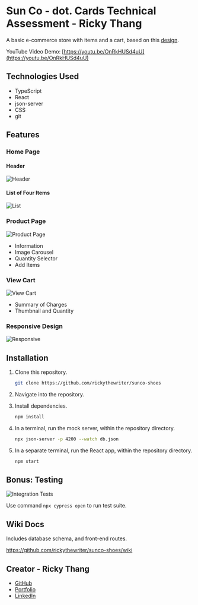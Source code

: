 # Sun Co - dot. Cards Technical Assessment - Ricky Thang

A basic e-commerce store with items and a cart, based on this [design](https://www.figma.com/community/file/1265784090042206235).

YouTube Video Demo: [https://youtu.be/OnRkHUSd4uU](https://youtu.be/OnRkHUSd4uU)

## Technologies Used

- TypeScript
- React
- json-server
- CSS
- git

## Features

### Home Page

#### Header
![Header](https://github.com/rickythewriter/sunco-shoes/blob/master/docs/screens/home-header.png?raw=true)

#### List of Four Items
![List](https://github.com/rickythewriter/sunco-shoes/blob/master/docs/screens/home-list.png?raw=true)

### Product Page
![Product Page](https://github.com/rickythewriter/sunco-shoes/blob/master/docs/screens/product.png?raw=true)
- Information
- Image Carousel
- Quantity Selector
- Add Items

### View Cart
![View Cart](https://github.com/rickythewriter/sunco-shoes/blob/master/docs/screens/view-cart.png?raw=true)
- Summary of Charges
- Thumbnail and Quantity

### Responsive Design
![Responsive](https://github.com/rickythewriter/sunco-shoes/blob/master/docs/screens/responsive.png?raw=true)

## Installation

1. Clone this repository.
      ```bash
      git clone https://github.com/rickythewriter/sunco-shoes
      ```

2. Navigate into the repository.

3. Install dependencies.

      ```bash
      npm install
      ```

4. In a terminal, run the mock server, within the repository directory.

   ```bash
   npx json-server -p 4200 --watch db.json 
   ```

5. In a separate terminal, run the React app, within the repository directory.

   ```bash
   npm start
   ```

## Bonus: Testing

![Integration Tests](https://github.com/rickythewriter/sunco-shoes/blob/master/docs/screens/tests.png?raw=true)

Use command `npx cypress open` to run test suite.

## Wiki Docs

Includes database schema, and front-end routes.

https://github.com/rickythewriter/sunco-shoes/wiki

## Creator - Ricky Thang

- [GitHub](https://github.com/rickythewriter)
- [Portfolio](rickythang.com)
- [LinkedIn](https://www.linkedin.com/in/ricky-thang-88307a100)


